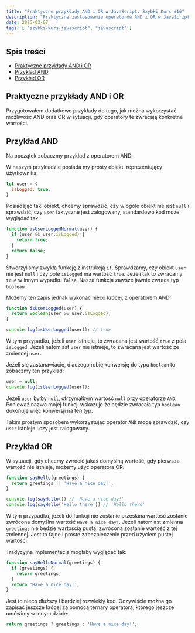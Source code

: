 ```yaml
---
title: "Praktyczne przykłady AND i OR w JavaScript: Szybki Kurs #16"
description: "Praktyczne zastosowanie operatorów AND i OR w JavaScript na przykładach."
date: 2025-03-07
tags: [ "szybki-kurs-javascript", "javascript" ]
---
```


## Spis treści
* [Praktyczne przykłady AND i OR](#praktyczne-przykłady-and-i-or)
* [Przykład AND](#przyklad-and)
* [Przykład OR](#przyklad-or)

## <span id="praktyczne-przykłady-and-i-or">Praktyczne przykłady AND i OR</span>

Przygotowałem dodatkowe przykłady do tego, jak można wykorzystać możliwość AND oraz OR w sytuacji, gdy operatory te zwracają konkretne wartości.

## <span id="przyklad-and">Przykład AND</span>

Na początek zobaczmy przykład z operatorem AND.

W naszym przykładzie posiada my prosty obiekt, reprezentujący użytkownika:

```js
let user = {
  isLogged: true,
}
```

Posiadając taki obiekt, chcemy sprawdzić, czy w ogóle obiekt nie jest `null` i sprawdzić, czy `user` faktyczne jest zalogowany, standardowo kod może wyglądać tak:

```js
function isUserLoggedNormal(user) {
  if (user && user.isLogged) {
    return true;
  }
  return false;
}
```

Stworzyliśmy zwykłą funkcję z instrukcją `if`. Sprawdzamy, czy obiekt `user` nie jest `null` i czy pole `isLogged` ma wartość `true`. Jeżeli tak to zwracamy `true` w innym wypadku `false`. Nasza funkcja zawsze jawnie zwraca typ `boolean`.

Możemy ten zapis jednak wykonać nieco krócej, z operatorem AND:

```js
function isUserLogged(user) {
  return Boolean(user && user.isLogged);
}

console.log(isUserLogged(user)); // true
```

W tym przypadku, jeżeli `user` istnieje, to zwracana jest wartość `true` z pola `isLogged`. Jeżeli natomiast `user` nie istnieje, to zwracana jest wartość ze zmiennej `user`.

Jeżeli się zastanawiacie, dlaczego robię konwersję do typu `boolean` to zobaczmy ten przykład:

```js
user = null;
console.log(isUserLogged(user));
```

Jeżeli `user` byłby `null`, otrzymałbym wartość `null` przy operatorze `AND`. Ponieważ nazwa mojej funkcji wskazuje że będzie zwracała typ `boolean` dokonuję więc konwersji na ten typ.

Takim prostym sposobem wykorzystując operator `AND` mogę sprawdzić, czy `user` istnieje i czy jest zalogowany.

## <span id="przyklad-or">Przykład OR</span>

W sytuacji, gdy chcemy zwrócić jakaś domyślną wartość, gdy pierwsza wartość nie istnieje, możemy użyć operatora OR.

```js
function sayHello(greetings) {
  return greetings || 'Have a nice day!';
}

console.log(sayHello()) // 'Have a nice day!'
console.log(sayHello('Hello there')) // 'Hello there'
```

W tym przypadku, jeżeli do funkcji nie zostanie przesłana wartość zostanie zwrócona domyślna wartość `Have a nice day!`. Jeżeli natomiast zmienna `greetings` nie będzie wartością pustą, zwrócona zostanie wartość z tej zmiennej. Jest to fajne i proste zabezpieczenie przed użyciem pustej wartości.

Tradycyjna implementacja mogłaby wyglądać tak:

```js
function sayHelloNormal(greetings) {
  if (greetings) {
    return greetings;
  }
  return 'Have a nice day!';
}
```

Jest to nieco dłuższy i bardziej rozwlekły kod. Oczywiście można go zapisać jeszcze krócej za pomocą ternary operatora, którego jeszcze omówimy w innym dziale:

```js
return greetings ? greetings : 'Have a nice day!';